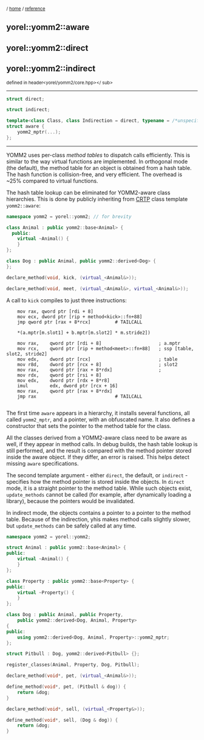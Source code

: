 
<sub>/ [home](/README.md) / [reference](README.md) </sub>

## yorel::yomm2::aware
## yorel::yomm2::direct
## yorel::yomm2::indirect
<sub>defined in header<yorel/yomm2/core.hpp></ sub>
<!-- --> 
---

```c++
struct direct;

struct indirect;

template<class Class, class Indirection = direct, typename = /*unspecified*/>
struct aware {
    yomm2_mptr(...);
};
```
---
YOMM2 uses per-class _method tables_ to dispatch calls efficiently. This is
similar to the way virtual functions are implemented. In orthogonal mode (the
default), the method table for an object is obtained from a hash table. The
hash function is collision-free, and very efficient. The overhead is ~25%
compared to virtual functions.

The hash table lookup can be eliminated for YOMM2-aware class hierarchies. This
is done by publicly inheriting from
[CRTP](https://en.wikipedia.org/wiki/Curiously_recurring_template_pattern) class
template `yomm2::aware`:


```c++
namespace yomm2 = yorel::yomm2; // for brevity

class Animal : public yomm2::base<Animal> {
  public:
    virtual ~Animal() {
    }
};

class Dog : public Animal, public yomm2::derived<Dog> {
};

declare_method(void, kick, (virtual_<Animal&>));

declare_method(void, meet, (virtual_<Animal&>, virtual_<Animal&>));
```


A call to `kick` compiles to just three instructions:

```
	mov	rax, qword ptr [rdi + 8]
	mov	ecx, dword ptr [rip + method<kick>::fn+88]
	jmp	qword ptr [rax + 8*rcx]         # TAILCALL
```

```
	*(a.mptr[m.slot1] + b.mptr[m.slot2] * m.stride2])

	mov	rax, 	qword ptr [rdi + 8]						; a.mptr
	mov	rcx, 	qword ptr [rip + method<meet>::fn+88]   ; ssp [table, slot2, stride2]
	mov	edx, 	dword ptr [rcx]                         ; table
	mov	r8d, 	dword ptr [rcx + 8]                     ; slot2
	mov	rax, 	qword ptr [rax + 8*rdx]                 ; 
	mov	rdx, 	qword ptr [rsi + 8]
	mov	edx, 	dword ptr [rdx + 8*r8]
	imul		edx, dword ptr [rcx + 16]
	mov	rax, 	qword ptr [rax + 8*rdx]
	jmp	rax                             # TAILCALL


```

The first time `aware` appears in a hierarchy, it installs several functions,
all called `yomm2_mptr`, and a pointer, with an obfuscated name. It also defines
a constructor that sets the pointer to the method table for the class.


All the classes derived from a YOMM2-aware class need to be aware as well, if
they appear in method calls. In debug builds, the hash table lookup is still
performed, and the result is compared with the method pointer stored inside the
aware object. If they differ, an error is raised. This helps detect missing
`aware` specifications.


The second template argument - either `direct`, the default, or `indirect` -
specifies how the method pointer is stored inside the objects. In `direct` mode,
it is a straight pointer to the method table. While such objects exist,
`update_methods` cannot be called (for example, after dynamically loading a
library), because the pointers would be invalidated.

In indirect mode, the objects contains a pointer to a pointer to the method
table. Because of the indirection, yhis makes method calls slightly slower, but
`update_methods` can be safely called at any time.


```c++
namespace yomm2 = yorel::yomm2;

struct Animal : public yomm2::base<Animal> {
public:
    virtual ~Animal() {
    }
};

class Property : public yomm2::base<Property> {
public:
    virtual ~Property() {
    }
};

class Dog : public Animal, public Property,
    public yomm2::derived<Dog, Animal, Property>
{
public:
    using yomm2::derived<Dog, Animal, Property>::yomm2_mptr;
};

struct Pitbull : Dog, yomm2::derived<Pitbull> {};

register_classes(Animal, Property, Dog, Pitbull);

declare_method(void*, pet, (virtual_<Animal&>));

define_method(void*, pet, (Pitbull & dog)) {
    return &dog;
}

declare_method(void*, sell, (virtual_<Property&>));

define_method(void*, sell, (Dog & dog)) {
    return &dog;
}
```
